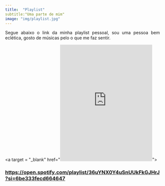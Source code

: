 ```yaml
---
title:  "Playlist"
subtitle:"Uma parte de mim"
image: "img/playlist.jpg"
---
```


<div style = "text-align: justify;">

Segue abaixo o link da minha playlist pessoal, sou uma pessoa bem eclética, gosto de músicas pelo o que me faz sentir.  <br>

<a target = "_blank" href="<iframe src="https://open.spotify.com/embed/playlist/36uYNX0Y4uSnUUkFkGJHrJ" width="300" height="380" frameborder="0" allowtransparency="true" allow="encrypted-media"></iframe>"><h3 style = "color: #1099e8;">https://open.spotify.com/playlist/36uYNX0Y4uSnUUkFkGJHrJ?si=6be333fecd664647</h3></a>

